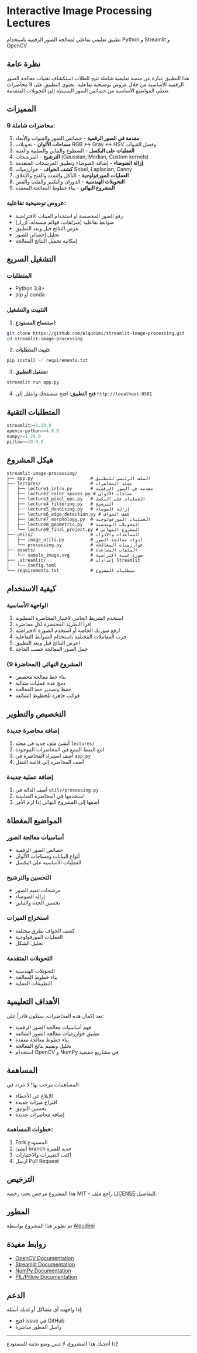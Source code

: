 # Interactive Image Processing Lectures

تطبيق تعليمي تفاعلي لمعالجة الصور الرقمية باستخدام Python و Streamlit و OpenCV

## نظرة عامة

هذا التطبيق عبارة عن منصة تعليمية شاملة تتيح للطلاب استكشاف تقنيات معالجة الصور الرقمية الأساسية من خلال عروض توضيحية تفاعلية. يحتوي التطبيق على 9 محاضرات تغطي المواضيع الأساسية من خصائص الصور البسيطة إلى التحويلات المتقدمة.

## المميزات

### 9 محاضرات شاملة:
1. **مقدمة في الصور الرقمية** - خصائص الصور والقنوات والأبعاد
2. **مساحات الألوان** - تحويلات RGB ↔ Gray ↔ HSV وفصل القنوات
3. **العمليات على البكسل** - السطوع والتباين والسلبية والعتبة
4. **الترشيح** - المرشحات (Gaussian, Median, Custom kernels)
5. **إزالة الضوضاء** - إضافة الضوضاء وتطبيق المرشحات المتقدمة
6. **كشف الحواف** - خوارزميات Sobel, Laplacian, Canny
7. **العمليات المورفولوجية** - التآكل والتمدد والفتح والإغلاق
8. **التحويلات الهندسية** - الدوران والتكبير والقلب والقص
9. **المشروع النهائي** - بناء خطوط المعالجة المعقدة

### عروض توضيحية تفاعلية:
- رفع الصور المخصصة أو استخدام العينات الافتراضية
- ضوابط تفاعلية (منزلقات، قوائم منسدلة، أزرار)
- عرض النتائج قبل وبعد التطبيق
- تحليل إحصائي للصور
- إمكانية تحميل النتائج المعالجة

## التشغيل السريع

### المتطلبات
- Python 3.8+
- pip أو conda

### التثبيت والتشغيل

1. **استنساخ المستودع:**
```bash
git clone https://github.com/Alqudimi/streamlit-image-processing.git
cd streamlit-image-processing
```

2. **تثبيت المتطلبات:**
```bash
pip install -r requirements.txt
```

3. **تشغيل التطبيق:**
```bash
streamlit run app.py
```

4. **فتح التطبيق:**
افتح متصفحك وانتقل إلى `http://localhost:8501`

## المتطلبات التقنية

```python
streamlit>=1.28.0
opencv-python>=4.8.0
numpy>=1.24.0
pillow>=10.0.0
```

## هيكل المشروع

```
streamlit-image-processing/
├── app.py                      # الملف الرئيسي للتطبيق
├── lectures/                   # مجلد المحاضرات
│   ├── lecture1_intro.py       # مقدمة في الصور الرقمية
│   ├── lecture2_color_spaces.py # مساحات الألوان
│   ├── lecture3_pixel_ops.py   # العمليات على البكسل
│   ├── lecture4_filtering.py   # الترشيح
│   ├── lecture5_denoising.py   # إزالة الضوضاء
│   ├── lecture6_edge_detection.py # كشف الحواف
│   ├── lecture7_morphology.py  # العمليات المورفولوجية
│   ├── lecture8_geometric.py   # التحويلات الهندسية
│   └── lecture9_final_project.py # المشروع النهائي
├── utils/                      # المساعدات والأدوات
│   ├── image_utils.py          # أدوات معالجة الصور
│   └── processing.py           # خوارزميات المعالجة
├── assets/                     # الملفات المساعدة
│   └── sample_image.svg        # صورة عينة افتراضية
├── .streamlit/                 # إعدادات Streamlit
│   └── config.toml
└── requirements.txt            # متطلبات المشروع
```

## كيفية الاستخدام

### الواجهة الأساسية
1. استخدم الشريط الجانبي لاختيار المحاضرة المطلوبة
2. اقرأ النظرية المختصرة لكل محاضرة
3. ارفع صورتك الخاصة أو استخدم الصورة الافتراضية
4. جرب المعاملات المختلفة باستخدام الضوابط التفاعلية
5. اعرض النتائج قبل وبعد التطبيق
6. حمل الصور المعالجة حسب الحاجة

### المشروع النهائي (المحاضرة 9)
- بناء خط معالجة مخصص
- دمج عدة عمليات متتالية
- حفظ وتصدير خط المعالجة
- قوالب جاهزة للخطوط الشائعة

## التخصيص والتطوير

### إضافة محاضرة جديدة
1. أنشئ ملف جديد في مجلد `lectures/`
2. اتبع النمط المتبع في المحاضرات الموجودة
3. أضف استيراد المحاضرة في `app.py`
4. أضف المحاضرة إلى قائمة التنقل

### إضافة عملية جديدة
1. أضف الدالة في `utils/processing.py`
2. استخدمها في المحاضرة المناسبة
3. أضفها إلى المشروع النهائي إذا لزم الأمر

## المواضيع المغطاة

### أساسيات معالجة الصور
- خصائص الصور الرقمية
- أنواع البيانات ومساحات الألوان
- العمليات الأساسية على البكسل

### التحسين والترشيح
- مرشحات تنعيم الصور
- إزالة الضوضاء
- تحسين الحدة والتباين

### استخراج الميزات
- كشف الحواف بطرق مختلفة
- العمليات المورفولوجية
- تحليل الشكل

### التحويلات المتقدمة
- التحويلات الهندسية
- بناء خطوط المعالجة
- التطبيقات العملية

## الأهداف التعليمية

بعد إكمال هذه المحاضرات، ستكون قادراً على:
- فهم أساسيات معالجة الصور الرقمية
- تطبيق خوارزميات معالجة الصور الشائعة
- بناء خطوط معالجة معقدة
- تحليل وتقييم نتائج المعالجة
- استخدام OpenCV و NumPy في مشاريع حقيقية

## المساهمة

المساهمات مرحب بها! لا تتردد في:
- الإبلاغ عن الأخطاء
- اقتراح ميزات جديدة
- تحسين التوثيق
- إضافة محاضرات جديدة

### خطوات المساهمة:
1. Fork المستودع
2. أنشئ branch جديد للميزة
3. اكتب التغييرات والاختبارات
4. ارسل Pull Request

## الترخيص

هذا المشروع مرخص تحت رخصة MIT - راجع ملف [LICENSE](LICENSE) للتفاصيل.

## المطور

تم تطوير هذا المشروع بواسطة [Alqudimi](https://github.com/Alqudimi)

## روابط مفيدة

- [OpenCV Documentation](https://docs.opencv.org/)
- [Streamlit Documentation](https://docs.streamlit.io/)
- [NumPy Documentation](https://numpy.org/doc/)
- [PIL/Pillow Documentation](https://pillow.readthedocs.io/)

## الدعم

إذا واجهت أي مشاكل أو لديك أسئلة:
- افتح issue في GitHub
- راسل المطور مباشرة

---

إذا أعجبك هذا المشروع، لا تنس وضع نجمة للمستودع!